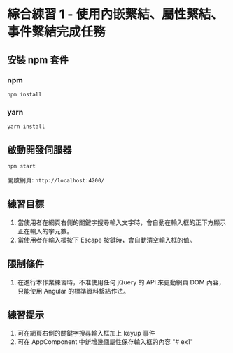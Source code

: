 # 綜合練習 1 - 使用內嵌繫結、屬性繫結、事件繫結完成任務

## 安裝 npm 套件

### npm

`npm install`

### yarn

`yarn install`


## 啟動開發伺服器

`npm start`

開啟網頁: `http://localhost:4200/`


## 練習目標

1. 當使用者在網頁右側的關鍵字搜尋輸入文字時，會自動在輸入框​的正下方顯示正在輸入的字元數。
2. 當使用者在​輸入框​按下 Escape 按鍵時，會自動清空輸入框的值。


## 限制條件

1. 在進行本作業練習時，不准使用任何 jQuery 的 API 來更動網頁 DOM 內容，只能使用 Angular 的標準資料繫結作法。


## 練習提示

1. 可​在網頁右側的關鍵字搜尋輸入框加上 keyup 事件​​
2. 可在 AppComponent 中新增幾個屬性保存輸入框的內容
"# ex1" 

